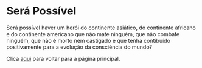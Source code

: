 # Será Possível

Será possível haver um herói do continente asiático, do continente africano e do continente americano que não mate ninguém, que não combate ninguém, que não é morto nem castigado e que tenha contibuído positivamente para a evolução da consciẽncia do mundo?

Clica [aqui](../README.md) para voltar para a página principal.
